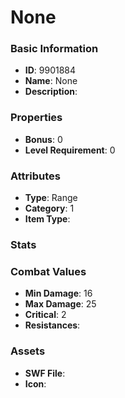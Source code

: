 # None



### Basic Information

- **ID**: 9901884
- **Name**: None
- **Description**: 

### Properties

- **Bonus**: 0
- **Level Requirement**: 0

### Attributes

- **Type**: Range
- **Category**: 1
- **Item Type**: 

### Stats


### Combat Values

- **Min Damage**: 16
- **Max Damage**: 25
- **Critical**: 2
- **Resistances**: 

### Assets

- **SWF File**: 
- **Icon**: 

